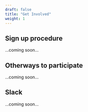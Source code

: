 ```yaml
---
draft: false
title: "Get Involved"
weight: 1
---
```



## Sign up procedure

...coming soon...

## Otherways to participate

...coming soon...


## Slack

...coming soon...



